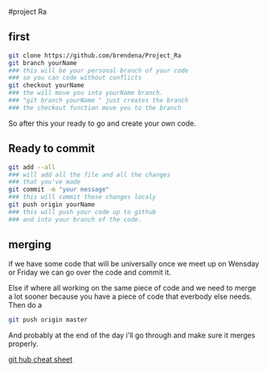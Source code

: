 #project Ra
## first
```bash
git clone https://github.com/brendena/Project_Ra
git branch yourName 
### this will be your personal branch of your code
### so you can code without conflicts
git checkout yourName
### the will move you into yourName branch.
### "git branch yourName " just creates the branch
### the checkout function move you to the branch
```
So after this your ready to go and create your 
own code.



## Ready to commit
```bash
git add --all
### will add all the file and all the changes 
### that you've made
git commit -m "your message"
### this will commit these changes localy
git push origin yourName
### this will push your code up to github
### and into your branch of the code.
``` 


## merging
if we have some code that will be universally
once we meet up on Wensday or Friday we can
go over the code and commit it.

Else if where all working on the same piece of 
code and we need to merge a lot sooner because
you have a piece of code that everbody else needs.
Then do a 
```bash
git push origin master
```
And probably at the end of the day i'll go through 
and make sure it merges properly.



[git hub cheat sheet](https://raw.githubusercontent.com/hbons/git-cheat-sheet/master/preview.png)
